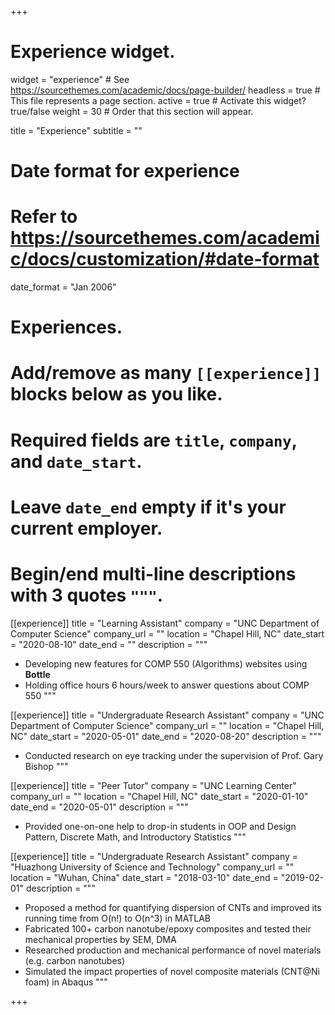 +++
# Experience widget.
widget = "experience"  # See https://sourcethemes.com/academic/docs/page-builder/
headless = true  # This file represents a page section.
active = true  # Activate this widget? true/false
weight = 30  # Order that this section will appear.

title = "Experience"
subtitle = ""

# Date format for experience
#   Refer to https://sourcethemes.com/academic/docs/customization/#date-format
date_format = "Jan 2006"

# Experiences.
#   Add/remove as many `[[experience]]` blocks below as you like.
#   Required fields are `title`, `company`, and `date_start`.
#   Leave `date_end` empty if it's your current employer.
#   Begin/end multi-line descriptions with 3 quotes `"""`.

[[experience]]
  title = "Learning Assistant"
  company = "UNC Department of Computer Science"
  company_url = ""
  location = "Chapel Hill, NC"
  date_start = "2020-08-10"
  date_end = ""
  description = """  
  * Developing new features for COMP 550 (Algorithms) websites using **Bottle** 
  * Holding office hours 6 hours/week to answer questions about COMP 550
  """

[[experience]]
  title = "Undergraduate Research Assistant"
  company = "UNC Department of Computer Science"
  company_url = ""
  location = "Chapel Hill, NC"
  date_start = "2020-05-01"
  date_end = "2020-08-20"
  description = """  
  *  Conducted research on eye tracking under the supervision of Prof. Gary Bishop
  """

[[experience]]
  title = "Peer Tutor"
  company = "UNC Learning Center"
  company_url = ""
  location = "Chapel Hill, NC"
  date_start = "2020-01-10"
  date_end = "2020-05-01"
  description = """
  * Provided one-on-one help to drop-in students in OOP and Design Pattern, Discrete Math, and Introductory Statistics
  """

[[experience]]
  title = "Undergraduate Research Assistant"
  company = "Huazhong University of Science and Technology"
  company_url = ""
  location = "Wuhan, China"
  date_start = "2018-03-10"
  date_end = "2019-02-01"
  description = """  
  * Proposed a method for quantifying dispersion of CNTs and improved its running time from O(n!) to O(n^3) in MATLAB
  * Fabricated 100+ carbon nanotube/epoxy composites and tested their mechanical properties by SEM, DMA
  * Researched production and mechanical performance of novel materials (e.g. carbon nanotubes)
  * Simulated the impact properties of novel composite materials (CNT@Ni foam) in Abaqus
  """


+++

